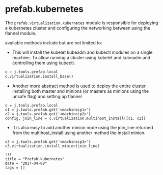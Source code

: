 # prefab.kubernetes

The `prefab.virtualization.kubernetes` module is responsible for deploying a kubernetes cluster and configuring the networking between using the flannel module.

available methods include but are not limited to:

 - This will install the kubelet kubeadm and kubectl modules on a single machine. To allow running a cluster using kubelet and kubeadm and controlling them using kubectl.

```python
c = j.tools.prefab.local
c.virtualization.install_base()
```
 - Another more abstract method is used to deploy the entire cluster installing both master and minions (or masters as minions using the unsafe flag) and setting up flannel
```
c = j.tools.prefab.local
c1 = j.tools.prefab.get('<machineip1>')
c2 = j.tools.prefab.get('<machineip2>')
config, join_line = c.virtualization.multihost_install([c1, c2])
```

 - It is also easy to add another minion node using the join_line returned from the multihost_install using another method the install minion.
 ```
 c3 = j.tools.prefab.get('<machineip3>')
 c3.virtualization.install_minion(join_line)
 ```

```
!!!
title = "Prefab.kubernetes"
date = "2017-04-08"
tags = []
```
